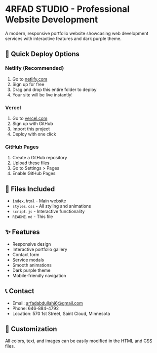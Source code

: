 # 4RFAD STUDIO - Professional Website Development

A modern, responsive portfolio website showcasing web development services with interactive features and dark purple theme.

## 🚀 Quick Deploy Options

### Netlify (Recommended)
1. Go to [netlify.com](https://netlify.com)
2. Sign up for free
3. Drag and drop this entire folder to deploy
4. Your site will be live instantly!

### Vercel
1. Go to [vercel.com](https://vercel.com)
2. Sign up with GitHub
3. Import this project
4. Deploy with one click

### GitHub Pages
1. Create a GitHub repository
2. Upload these files
3. Go to Settings > Pages
4. Enable GitHub Pages

## 📁 Files Included
- `index.html` - Main website
- `styles.css` - All styling and animations
- `script.js` - Interactive functionality
- `README.md` - This file

## ✨ Features
- Responsive design
- Interactive portfolio gallery
- Contact form
- Service modals
- Smooth animations
- Dark purple theme
- Mobile-friendly navigation

## 📞 Contact
- Email: arfadabdullahi6@gmail.com
- Phone: 646-884-4792
- Location: 570 1st Street, Saint Cloud, Minnesota

## 🎨 Customization
All colors, text, and images can be easily modified in the HTML and CSS files.


